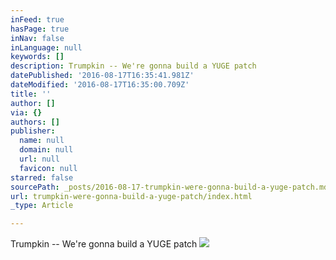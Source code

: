 ```yaml
---
inFeed: true
hasPage: true
inNav: false
inLanguage: null
keywords: []
description: Trumpkin -- We're gonna build a YUGE patch
datePublished: '2016-08-17T16:35:41.981Z'
dateModified: '2016-08-17T16:35:00.709Z'
title: ''
author: []
via: {}
authors: []
publisher:
  name: null
  domain: null
  url: null
  favicon: null
starred: false
sourcePath: _posts/2016-08-17-trumpkin-were-gonna-build-a-yuge-patch.md
url: trumpkin-were-gonna-build-a-yuge-patch/index.html
_type: Article

---
```

Trumpkin -- We're gonna build a YUGE patch
![](https://the-grid-user-content.s3-us-west-2.amazonaws.com/6c266b3e-1dda-43b9-af26-6d99b9a8dab8.jpg)